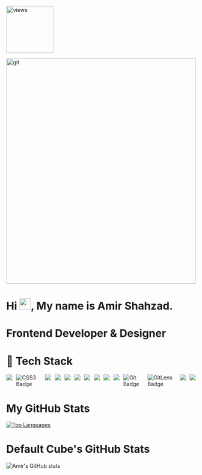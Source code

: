 <a href="https://github.com/Amir00786"><img alt="views" title="Github views" src="https://komarev.com/ghpvc/?username=Amir00786&style=flat-square" width="125"/></a>

<img 
  src="https://miro.medium.com/max/1400/0*enrI7BXUzwJEomlq.gif" 
  alt="git" 
  width="100%" 
  height="600" 
/>


# Hi <img src="https://user-images.githubusercontent.com/18350557/176309783-0785949b-9127-417c-8b55-ab5a4333674e.gif" width="30" />, My name is Amir Shahzad.
# Frontend Developer & Designer

<h1 class='color: #456721;'>🚀 Tech Stack</h1>
<div class='' style="display: flex; gap: 10px;">
<img src="https://img.shields.io/badge/html5-%23E34F26.svg?style=for-the-badge&logo=html5&logoColor=white" />
<img src="https://img.shields.io/badge/css3-264DE4.svg?style=for-the-badge&logo=css3&logoColor=white" alt="CSS3 Badge" />
<img src="https://img.shields.io/badge/SASS-hotpink.svg?style=for-the-badge&logo=SASS&logoColor=white" />
<img src="https://img.shields.io/badge/Bootstrap-%78654310.svg?style=for-the-badge&logo=Bootstrap&logoColor=white" />
<img src="https://img.shields.io/badge/tailwind%20css-%2338B2AC.svg?style=for-the-badge&logo=tailwind%20css&logoColor=white" />
<img src="https://img.shields.io/badge/J%20querry-%23007ECC.svg?style=for-the-badge&logo=J%20querry&logoColor=purple" />
<img src="https://img.shields.io/badge/javascript-%23323330.svg?style=for-the-badge&logo=javascript&logoColor=%23F7DF1E" />
<img src="https://img.shields.io/badge/typescript-%23007ACC.svg?style=for-the-badge&logo=typescript&logoColor=white" />
<img src="https://img.shields.io/badge/ReactJS-20232a?style=for-the-badge&logo=react&logoColor=61dafb" />
<img src="https://img.shields.io/badge/NextJS-25632a?style=for-the-badge&logo=next.js&logoColor=76a410" />
<img src="https://img.shields.io/badge/git-F05033.svg?style=for-the-badge&logo=git&logoColor=white" alt="Git Badge" />
<img src="https://img.shields.io/badge/GitLens-617ACC.svg?style=for-the-badge&logo=data:image/svg+xml;base64,PHN2ZyBmaWxsPSJ3aGl0ZSIgdmlld0JveD0iMCAwIDI1NiAyNTYiIHhtbG5zPSJodHRwOi8vd3d3LnczLm9yZy8yMDAwL3N2ZyI+PHBhdGggZD0iTTI1NiAxMjhDMjU2IDE5OC42IDIwNi42IDI1NiAxMjggMjU2UzAgMTk4LjYgMCAxMjggNDkuNCAwIDEyOCAwczEyOCA1Ny40IDEyOCAxMjhaIi8+PC9zdmc+" alt="GitLens Badge" />
<img src="https://img.shields.io/badge/clean%20code-617ACC.svg?style=for-the-badge&logo=clean%20code&logoColor=white" />
<img src="https://img.shields.io/badge/w3%20validate-617ACC.svg?style=for-the-badge&logo=w3%20validate&logoColor=white" />
</div>


<!-- <img src="https://cdn.jsdelivr.net/gh/devicons/devicon/icons/sass/sass-original.svg" class="w-4 h-4 mr-1" alt="SASS" /> -->
<!-- <img align="left" src="https://img.shields.io/badge/node.js-6DA55F?style=for-the-badge&logo=node.js&logoColor=white" /> -->
<!-- <img align="left" src="https://img.shields.io/badge/deno%20js-000000?style=for-the-badge&logo=deno&logoColor=white" /> -->
<!-- <img align="left" src="https://img.shields.io/badge/MongoDB-%234ea94b.svg?style=for-the-badge&logo=mongodb&logoColor=white" /> -->
<!-- <img align="left" src="https://img.shields.io/badge/react_native-%2320232a.svg?style=for-the-badge&logo=react&logoColor=%2361DAFB" /> -->
<!-- <img align="left" src="https://img.shields.io/badge/express.js-%23404d59.svg?style=for-the-badge&logo=express&logoColor=%2361DAFB" /> -->
<!-- <img align="left" src="https://img.shields.io/badge/expo-1C1E24?style=for-the-badge&logo=expo&logoColor=#D04A37" /> -->
<!-- <img align="left" src="https://img.shields.io/badge/Socket.io-black?style=for-the-badge&logo=socket.io&badgeColor=010101" /> -->
<!-- <img src="https://img.shields.io/badge/redis-%23DD0031.svg?style=for-the-badge&logo=redis&logoColor=white" /> -->
<!-- <img align="left" src="https://img.shields.io/badge/postgres-%23316192.svg?style=for-the-badge&logo=postgresql&logoColor=white" /> -->
<!-- <img align="left" src="https://img.shields.io/badge/AWS-%23FF9900.svg?style=for-the-badge&logo=amazon-aws&logoColor=white" /> -->
<!-- <img align="left" src="https://img.shields.io/badge/GoogleCloud-%234285F4.svg?style=for-the-badge&logo=google-cloud&logoColor=white" /> -->
<!-- <img src="https://img.shields.io/badge/Stripe-626CD9?style=for-the-badge&logo=Stripe&logoColor=white" /> -->
<!-- <h2>What i sometimes play with</h2>
<img align="left" src="https://img.shields.io/badge/swift-F54A2A?style=for-the-badge&logo=swift&logoColor=white" />
<img align="left" src="https://img.shields.io/badge/go-%2300ADD8.svg?style=for-the-badge&logo=go&logoColor=white" />
<img align="left" src="https://img.shields.io/badge/nginx-%23009639.svg?style=for-the-badge&logo=nginx&logoColor=white" /> -->
<!-- <img align="left" src="https://img.shields.io/badge/terraform-%235835CC.svg?style=for-the-badge&logo=terraform&logoColor=white" />
<img src="https://img.shields.io/badge/-GraphQL-E10098?style=for-the-badge&logo=graphql&logoColor=white" />
<img align="left" src="https://img.shields.io/badge/kubernetes-%23326ce5.svg?style=for-the-badge&logo=kubernetes&logoColor=white" />
<img align="left" src="https://img.shields.io/badge/vuejs-%2335495e.svg?style=for-the-badge&logo=vuedotjs&logoColor=%234FC08D" />
<img align="left" src="https://img.shields.io/badge/docker-%230db7ed.svg?style=for-the-badge&logo=docker&logoColor=white" /> -->
<!-- <img align="left" src="https://img.shields.io/badge/django-%23092E20.svg?style=for-the-badge&logo=django&logoColor=white" />
<img src="https://img.shields.io/badge/Electron-191970?style=for-the-badge&logo=Electron&logoColor=white" />
<img align="left" src="https://img.shields.io/badge/tailwindcss-%2338B2AC.svg?style=for-the-badge&logo=tailwind-css&logoColor=white" />
<img align="left" src="https://img.shields.io/badge/firebase-%23039BE5.svg?style=for-the-badge&logo=firebase" />
<img src="https://img.shields.io/badge/heroku-%23430098.svg?style=for-the-badge&logo=heroku&logoColor=white" /> -->

<h1>My GitHub Stats</h1>
<a class='width: 100%; display: block;' href="https://github.com/Amir00786" align="left"><img class='width: 100%;' src="https://github-readme-stats.vercel.app/api/top-langs/?username=Amir00786&langs_count=10&title_color=0891b2&text_color=ffffff&icon_color=0891b2&bg_color=1c1917&hide_border=true&locale=en&custom_title=Top%20%Languages" alt="Top Languages" /></a>


<h1>Default Cube's GitHub Stats</h1>
<div>
  
  ![Amir's GitHub stats](https://github-readme-stats.vercel.app/api?username=Amir00786&show_icons=true&theme=radical)
</div>



